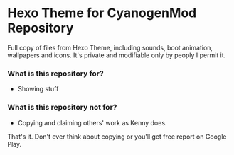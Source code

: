 # Hexo Theme for CyanogenMod Repository

Full copy of files from Hexo Theme, including sounds, boot animation, wallpapers and icons. It's private and modifiable only by peoply I permit it.

### What is this repository for?

* Showing stuff

### What is this repository not for?

* Copying and claiming others' work as Kenny does.

That's it. Don't ever think about copying or you'll get free report on Google Play.